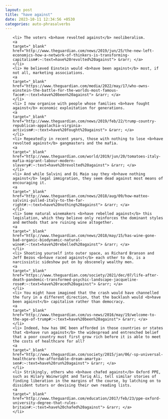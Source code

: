 ```yaml
---
layout: post
title: "have against"
date: 2023-10-11 12:34:56 +0530
categories: auto-phrasalverbs
---
```

<ol>

    <li> The voters <b>have revolted against</b> neoliberalism.
    <a 
    target="_blank" 
    href="http://www.theguardian.com/news/2019/jun/25/the-new-left-economics-how-a-network-of-thinkers-is-transforming-capitalism#:~:text=have%20revolted%20against"> &rarr; </a>
    </li>
    <li> He believed Einstein would <b>have been against</b> most, if not all, marketing associations.
    <a 
    target="_blank" 
    href="https://www.theguardian.com/media/2022/may/17/who-owns-einstein-the-battle-for-the-worlds-most-famous-face#:~:text=have%20been%20against"> &rarr; </a>
    </li>
    <li> I now organise with people whose families <b>have fought against</b> economic exploitation for generations.
    <a 
    target="_blank" 
    href="http://www.theguardian.com/news/2019/feb/22/trump-country-republican-appalachia-virginia-activism#:~:text=have%20fought%20against"> &rarr; </a>
    </li>
    <li> Repeatedly in recent years, those with nothing to lose <b>have revolted against</b> gangmasters and the mafia.
    <a 
    target="_blank" 
    href="http://www.theguardian.com/world/2019/jun/20/tomatoes-italy-mafia-migrant-labour-modern-slavery#:~:text=have%20revolted%20against"> &rarr; </a>
    </li>
    <li> And while Salvini and Di Maio say they <b>have nothing against</b> legal immigration, they seem dead against most means of encouraging it.
    <a 
    target="_blank" 
    href="http://www.theguardian.com/news/2018/aug/09/how-matteo-salvini-pulled-italy-to-the-far-right#:~:text=have%20nothing%20against"> &rarr; </a>
    </li>
    <li> Some natural winemakers <b>have rebelled against</b> this legislation, which they believe only reinforces the dominant styles and methods that are ruining wine altogether.
    <a 
    target="_blank" 
    href="http://www.theguardian.com/news/2018/may/15/has-wine-gone-bad-organic-biodynamic-natural-wine#:~:text=have%20rebelled%20against"> &rarr; </a>
    </li>
    <li> Shooting yourself into outer space, as Richard Branson and Jeff Bezos <b>have raced against</b> each other to do, is a narcissistic sideshow put on by obscenely wealthy men.
    <a 
    target="_blank" 
    href="https://www.theguardian.com/society/2021/dec/07/life-after-death-pandemic-transformed-psychic-landscape-jacqueline-rose#:~:text=have%20raced%20against"> &rarr; </a>
    </li>
    <li> You might have imagined that the crash would have channelled the fury in a different direction, that the backlash would <b>have been against</b> capitalism rather than democracy.
    <a 
    target="_blank" 
    href="http://www.theguardian.com/us-news/2016/may/19/welcome-to-the-age-of-trump#:~:text=have%20been%20against"> &rarr; </a>
    </li>
    <li> Indeed, how has UHC been afforded in those countries or states that <b>have run against</b> the widespread and entrenched belief that a poor country must first grow rich before it is able to meet the costs of healthcare for all?
    <a 
    target="_blank" 
    href="http://www.theguardian.com/society/2015/jan/06/-sp-universal-healthcare-the-affordable-dream-amartya-sen#:~:text=have%20run%20against"> &rarr; </a>
    </li>
    <li> Strikingly, others who <b>have chafed against</b> Oxford PPE, such as Hilary Wainwright and Tariq Ali, tell similar stories of finding liberation in the margins of the course, by latching on to dissident tutors or devising their own reading lists.
    <a 
    target="_blank" 
    href="http://www.theguardian.com/education/2017/feb/23/ppe-oxford-university-degree-that-rules-britain#:~:text=have%20chafed%20against"> &rarr; </a>
    </li>